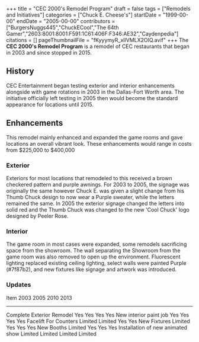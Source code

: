 +++
title = "CEC 2000's Remodel Program"
draft = false
tags = ["Remodels and Initiatives"]
categories = ["Chuck E. Cheese's"]
startDate = "1999-00-00"
endDate = "2005-00-00"
contributors = ["BurgersNuggs445","ChuckECool","The 64th Gamer","2603:8001:8001:F591:1C61:406F:F346:AE32","Caydenpedia"]
citations = []
pageThumbnailFile = "fKyyymyR_xIlVMLX2OIQ.avif"
+++
The **CEC 2000's Remodel Program** is a remodel of CEC restaurants that began in 2003 and since stopped in 2015.

## History

CEC Entertainment began testing exterior and interior enhancements alongside with game rotations in 2003 in the Dallas-Fort Worth area. The initiative officially left testing in 2005 then would become the standard appearance for locations until 2015.

## Enhancements

This remodel mainly enhanced and expanded the game rooms and gave locations an overall vibrant look. These enhancements would range in costs from $225,000 to $400,000

### Exterior

Exteriors for most locations that remodeled to this received a brown checkered pattern and purple awnings. For 2003 to 2005, the signage was originally the same however Chuck E. was given a slight change from his Thumb Chuck design to now wear a Purple sweater, while the letters remained the same. In 2005 the exterior signage changed the letters into solid red and the Thumb Chuck was changed to the new 'Cool Chuck' logo designed by Peeler Rose.

### Interior

The game room in most cases were expanded, some remodels sacrificing space from the showroom. The wall separating the Showroom from the game room was also removed to open up the environment. Fluorescent lighting replaced existing ceiling lighting, select walls were painted Purple (#7f87b2), and new fixtures like signage and artwork was introduced.

### Updates

  Item                                2003      2005      2010      2013
  ----------------------------------- --------- --------- --------- ---------
  Complete Exterior Remodel           Yes       Yes       Yes       Yes
  New interior paint job              Yes       Yes       Yes       Yes
  Facelift For Counters               Limited   Limited   Yes       Yes
  New Fixtures                        Limited   Yes       Yes       Yes
  New Booths                          Limited   Yes       Yes       Yes
  Installation of new animated show   Limited   Limited   Limited   Limited
